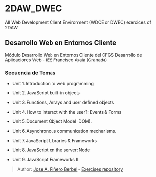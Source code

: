 # 2DAW_DWEC
All Web Development Client Environment (WDCE or DWEC) exercices of 2DAW

## Desarrollo Web en Entornos Cliente

Módulo Desarrollo Web en Entornos Cliente del CFGS Desarrollo de Aplicaciones Web - IES Francisco Ayala (Granada)

### Secuencia de Temas

- Unit 1. Introduction to web programming

- Unit 2. JavaScript built-in objects

- Unit 3. Functions, Arrays and user defined objects

- Unit 4. How to interact with the user?: Events & Forms

- Unit 5. Document Object Model (DOM).

- Unit 6. Asynchronous communication mechanisms.

- Unit 7. JavaScript Libraries & Frameworks

- Unit 8. JavaScript on the server: Node

- Unit 9. JavaScript Frameworks II

> Author: [Jose A. Piñero Berbel](https://github.com/jpineroberbel) - [Exercises repository](https://github.com/jpineroberbel/Desarrollo-Web-en-Entornos-Cliente)
